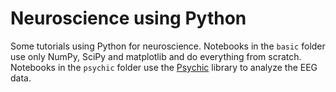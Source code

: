Neuroscience using Python
=========================

Some tutorials using Python for neuroscience. Notebooks in the `basic` folder use only NumPy, SciPy and matplotlib and do everything from scratch. Notebooks in the `psychic` folder use the [Psychic](http://github.com/wmvanvliet/psychic) library to analyze the EEG data.
